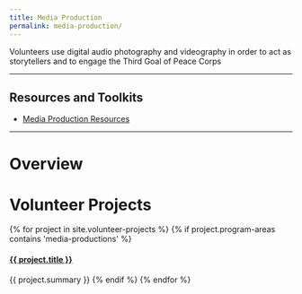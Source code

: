 ```yaml
---
title: Media Production
permalink: media-production/
---
```


<p class="lead">Volunteers use digital audio photography and videography in order to act as storytellers and to engage the Third Goal of Peace Corps</p>



___



## Resources and Toolkits

- [Media Production Resources](/media-production/resources/)


___



# Overview



# Volunteer Projects

{% for project in site.volunteer-projects %}
{% if project.program-areas contains 'media-productions' %}
#### [{{ project.title }}]({{project.url}})
{{ project.summary }}
{% endif %}
{% endfor %}
